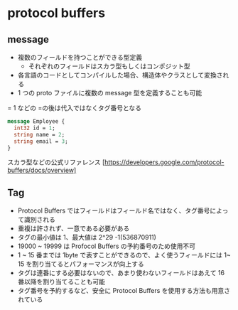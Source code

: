 # protocol buffers

## message

- 複数のフィールドを持つことができる型定義
  - それぞれのフィールドはスカラ型もしくはコンポジット型
- 各言語のコードとしてコンパイルした場合、構造体やクラスとして変換される
- 1 つの proto ファイルに複数の message 型を定義することも可能

= 1 などの =の後は代入ではなくタグ番号となる

```proto
message Employee {
  int32 id = 1;
  string name = 2;
  string email = 3;
}
```

スカラ型などの公式リファレンス
[https://developers.google.com/protocol-buffers/docs/overview]

## Tag

- Protocol Buffers ではフィールドはフィールド名ではなく、タグ番号によって識別される
- 重複は許されず、一意である必要がある
- タグの最小値は 1、最大値は 2^29 -1(536870911)
- 19000 ~ 19999 は Profocol Buffers の予約番号のため使用不可
- 1 ~ 15 番までは 1byte で表すことができるので、よく使うフィールドには 1~ 15 を割り当てるとパフォーマンスが向上する
- タグは連番にする必要はないので、あまり使わないフィールドはあえて 16 番以降を割り当てることも可能
- タグ番号を予約するなど、安全に Protocol Buffers を使用する方法も用意されている
